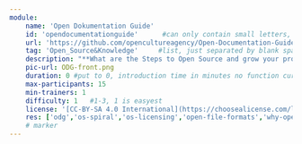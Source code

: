 ```yaml
---
module:
    name: 'Open Dokumentation Guide'
    id: 'opendocumentationguide'      #can only contain small letters, numbers, minus and underscore. needs to be the same as the file name
    url: 'https://github.com/opencultureagency/Open-Documentation-Guide'     #url that is linked in the table view, can be empty
    tag: 'Open_Source&Knowledge'     #list, just separated by blank space, e.g. 'Web&Software Open_Source&Knowledge'
    description: "**What are the Steps to Open Source and grow your project?** - Wording, Basics and Examples for Open Source Documentation and why it matters."
    pic-url: ODG-front.png
    duration: 0 #put to 0, introduction time in minutes no function currently, the resources have their own time blocks
    max-participants: 15
    min-trainers: 1
    difficulty: 1   #1-3, 1 is easyest
    license: '[CC-BY-SA 4.0 International](https://choosealicense.com/licenses/cc-by-sa-4.0/)'
    res: ['odg','os-spiral','os-licensing','open-file-formats','why-open','os-glossary']       #IDs of the resources. e.g. ['askotec'], or if more: ['askotec', 'ohg']
    # marker
---  
```

